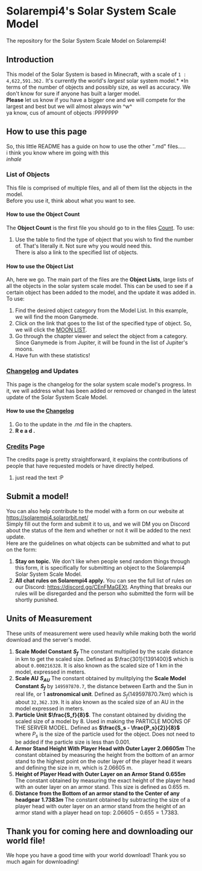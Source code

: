 # Solarempi4's Solar System Scale Model
The repository for the Solar System Scale Model on Solarempi4!

## Introduction
This model of the Solar System is based in Minecraft, with a scale of `1 : 4,622,591.362.` It's currently the world's *largest* solar system model.* 
*In terms of the number of objects and possibly size, as well as accuracy. We don't know for sure if anyone has built a larger model.       
**Please** let us know if you have a bigger one and we will compete for the largest and best but we will almost always win ^w^      
ya know, cus of amount of objects :PPPPPPP

## How to use this page
So, this little README has a guide on how to use the other ".md" files.....                                                                       
i think you know where im going with this                                                                                 
*inhale*    

### List of Objects
This file is comprised of multiple files, and all of them list the objects in the model.                                                     
Before you use it, think about what you want to see.

#### How to use the Object Count
The **Object Count** is the first file you should go to in the files [Count](count.md).
To use:           
1. Use the table to find the type of object that you wish to find the number of.
That's literally it. Not sure why you would need this.      
There is also a link to the specified list of objects.

#### How to use the Object List
Ah, here we go. The main part of the files are the **Object Lists**, large lists of all the objects in the solar system scale model. This can be
used to see if a certain object has been added to the model, and the update it was added in.        
To use:       
1. Find the desired object category from the Model List. In this example, we will find the moon Ganymede.
2. Click on the link that goes to the list of the specified type of object. So, we will click the [MOON LIST](listmoons.md).
3. Go through the chapter viewer and select the object from a category. Since Ganymede is from Jupiter, it will be found in the list of Jupiter's moons.
4. Have fun with these statistics!

### [Changelog](changelog.md) and Updates
This page is the changelog for the solar system scale model's progress. In it, we will address what has been added or removed or changed in the latest update of the 
Solar System Scale Model.

#### How to use the [Changelog](changelog.md)
1. Go to the update in the .md file in the chapters.
2. **R e a d .**

### [Credits](credits.md) Page
The credits page is pretty straightforward, it explains the contributions of people that have requested models or have directly helped.
1. just read the text :P

## Submit a model!
You can also help contribute to the model with a form on our website at https://solarempi4.solarorbit.net/      
Simply fill out the form and submit it to us, and we will DM you on Discord about the status of the item and whether or not it will be added to the next update.       
Here are the guidelines on what objects can be submitted and what to put on the form:      
1. **Stay on topic.** We don't like when people send random things through this form, it is specifically for submitting an object to the Solarempi4 Solar System Scale Model.
2. **All chat rules on Solarempi4 apply.** You can see the full list of rules on our Discord: https://discord.gg/CEnFMaGEXt. Anything that breaks our rules will be disregarded and the person who submitted the form will be shortly punished.

## Units of Measurement
These units of measurement were used heavily while making both the world download and the server's model.     
1. **Scale Model Constant** **$S_f$** The constant multiplied by the scale distance in km to get the scaled size. Defined as $\frac{301}{1391400}$ which is about `0.000216328`. It is also known as the scaled size of 1 km in the model, expressed in meters.
2. **Scale AU** **$S_{AU}$** The constant obtained by mulitplying the **Scale Model Constant** **$S_f$** by `149597870.7`, the distance between Earth and the Sun in real life, or 1 **astronomical unit**. Defined as $S_f(149597870.7 km)$ which is about `32,362.339`. It is also known as the scaled size of an AU in the model expressed in meters.
3. **Particle Unit** **$\frac{S_f}{8}$**. The constant obtained by dividing the scaled size of a model by 8. Used in making the PARTICLE MOONS OF THE SERVER MODEL. Defined as **$\frac{S_s - \frac{P_s}{2}}{8}$** where $P_s$ is the size of the particle used for the object. Does not need to be added if the particle size is less than 0.001.
4. **Armor Stand Height With Player Head with Outer Layer** **$2.06605 m$** The constant obtained by measuring the height from the bottom of an armor stand to the highest point on the outer layer of the player head it wears and defining the size in m, which is 2.06605 m.
5. **Height of Player Head with Outer Layer on an Armor Stand** **$0.655 m$** The constant obtained by measuring the exact height of the player head with an outer layer on an armor stand. This size is defined as 0.655 m.
6. **Distance from the Bottom of an armor stand to the Center of any headgear** **$1.7383 m$** The constant obtained by subtracting the size of a player head with outer layer on an armor stand from the height of an armor stand with a player head on top: $2.06605 - 0.655 = 1.7383$.

## Thank you for coming here and downloading our world file!
We hope you have a good time with your world download! Thank you so much again for downloading!
